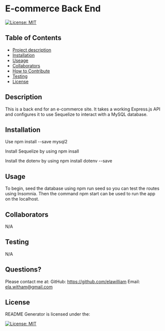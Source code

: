 # E-commerce Back End

  [![License: MIT](https://img.shields.io/badge/License-MIT-yellow.svg)](https://opensource.org/licenses/MIT)
  ## Table of Contents
  - [Project description](#description)
  - [Installation](#installation)
  - [Useage](#usage)
  - [Collaborators](#collaborators)
  - [How to Contribute](#contributing)
  - [Testing](#tests)
  - [License](#license)
  ## Description 
This is a back end for an e-commerce site. It takes a working Express.js API and configures it to use Sequelize to interact with a MySQL database.
  
  ## Installation
 Use npm install --save mysql2
 
 Install Sequelize by using npm insall
 
 Install the dotenv by using npm install dotenv --save
  
  ## Usage 
To begin, seed the database using npm run seed so you can test the routes using Insomnia. Then the command npm start can be used to run the app on the localhost.

  ## Collaborators 
  N/A 

  ## Testing 
  N/A 

  ## Questions?
  Please contact me at:
  GitHub: https://github.com/elawilliam
  Email: ela.witham@gmail.com
  
  ## License 
  README Generator is licensed under the: 
  
  [![License: MIT](https://img.shields.io/badge/License-MIT-yellow.svg)](https://opensource.org/licenses/MIT)